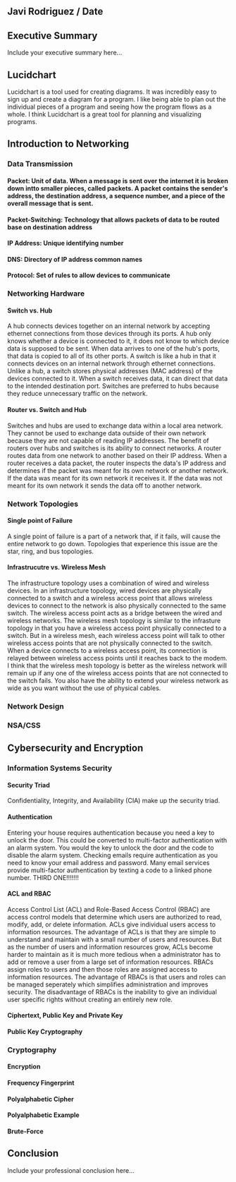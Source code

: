 ## Javi Rodriguez / Date

## Executive Summary 
Include your executive summary here...

## Lucidchart
Lucidchart is a tool used for creating diagrams. It was incredibly easy to sign up and create a diagram for a program. I like being able to plan out the individual pieces of a program and seeing how the program flows as a whole. I think Lucidchart is a great tool for planning and visualizing programs.

## Introduction to Networking

### Data Transmission
#### Packet: Unit of data. When a message is sent over the internet it is broken down intto smaller pieces, called packets. A packet contains the sender's address, the destination address, a sequence number, and a piece of the overall message that is sent.
#### Packet-Switching: Technology that allows packets of data to be routed base on destination address
#### IP Address: Unique identifying number

#### DNS: Directory of IP address common names

#### Protocol: Set of rules to allow devices to communicate

### Networking Hardware
#### Switch vs. Hub
A hub connects devices together on an internal network by accepting ethernet connections from those devices through its ports. A hub only knows whether a device is connected to it, it does not know to which device data is supposed to be sent. When data arrives to one of the hub's ports, that data is copied to all of its other ports. A switch is like a hub in that it connects devices on an internal network through ethernet connections. Unlike a hub, a switch stores physical addresses (MAC address) of the devices connected to it. When a switch receives data, it can direct that data to the intended destination port. Switches are preferred to hubs because they reduce unnecessary traffic on the network.

#### Router vs. Switch and Hub
Switches and hubs are used to exchange data within a local area network. They cannot be used to exchange data outside of their own network because they are not capable of reading IP addresses. The benefit of routers over hubs and switches is its ability to connect networks. A router routes data from one network to another based on their IP address. When a router receives a data packet, the router inspects the data's IP address and determines if the packet was meant for its own network or another network. If the data was meant for its own network it receives it. If the data was not meant for its own network it sends the data off to another network.
### Network Topologies
#### Single point of Failure
A single point of failure is a part of a network that, if it fails, will cause the entire network to go down. Topologies that experience this issue are the star, ring, and bus topologies.
#### Infrastrucutre vs. Wireless Mesh
The infrastructure topology uses a combination of wired and wireless devices. In an infrastructure topology, wired devices are physically connected to a switch and a wireless access point that allows wireless devices to connect to the network is also physically connected to the same switch. The wireless access point acts as a bridge between the wired and wireless networks. The wireless mesh topology is similar to the infrasture topology in that you have a wireless access point physically connected to a switch. But in a wireless mesh, each wireless access point will talk to other wireless access points that are not physically connected to the switch. When a device connects to a wireless access point, its connection is relayed between wireless access points until it reaches back to the modem. I think that the wireless mesh topology is better as the wireless network will remain up if any one of the wireless access points that are not connected to the switch fails. You also have the ability to extend your wireless network as wide as you want without the use of physical cables.
### Network Design
### NSA/CSS

## Cybersecurity and Encryption

### Information Systems Security

#### Security Triad
Confidentiality, Integrity, and Availability (CIA) make up the security triad. 
#### Authentication
Entering your house requires authentication because you need a key to unlock the door. This could be converted to multi-factor authentication with an alarm system. You would the key to unlock the door and the code to disable the alarm system. Checking emails require authentication as you need to know your email address and password. Many email services provide multi-factor authentication by texting a code to a linked phone number. THIRD ONE!!!!!!!
#### ACL and RBAC
Access Control List (ACL) and Role-Based Access Control (RBAC) are access control models that determine which users are authorized to read, modify, add, or delete information. ACLs give individual users access to information resources. The advantage of ACLs is that they are simple to understand and maintain with a small number of users and resources. But as the number of users and information resources grow, ACLs become harder to maintain as it is much more tedious when a administrator has to add or remove a user from a large set of information resources. RBACs assign roles to users and then those roles are assigned access to information resources. The advantage of RBACs is that users and roles can be managed seperately which simplifies administration and improves security. The disadvantage of RBACs is the inability to give an individual user specific rights without creating an entirely new role.
#### Ciphertext, Public Key and Private Key

#### Public Key Cryptography

### Cryptography
#### Encryption
#### Frequency Fingerprint
#### Polyalphabetic Cipher
#### Polyalphabetic Example

#### Brute-Force

## Conclusion
Include your professional conclusion here...

